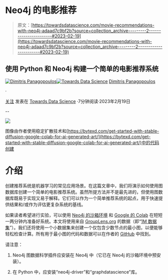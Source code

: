 # Neo4j 的电影推荐

> 原文：[https://towardsdatascience.com/movie-recommendations-with-neo4j-adaad7c9bf2b?source=collection_archive---------2-----------------------#2023-02-19](https://towardsdatascience.com/movie-recommendations-with-neo4j-adaad7c9bf2b?source=collection_archive---------2-----------------------#2023-02-19)

## 使用 Python 和 Neo4j 构建一个简单的电影推荐系统

[](https://dpanagop-53386.medium.com/?source=post_page-----adaad7c9bf2b--------------------------------)[![Dimitris Panagopoulos](../Images/437f218b1a27ed01a98270817c76729f.png)](https://dpanagop-53386.medium.com/?source=post_page-----adaad7c9bf2b--------------------------------)[](https://towardsdatascience.com/?source=post_page-----adaad7c9bf2b--------------------------------)[![Towards Data Science](../Images/a6ff2676ffcc0c7aad8aaf1d79379785.png)](https://towardsdatascience.com/?source=post_page-----adaad7c9bf2b--------------------------------) [Dimitris Panagopoulos](https://dpanagop-53386.medium.com/?source=post_page-----adaad7c9bf2b--------------------------------)

·

[关注](https://medium.com/m/signin?actionUrl=https%3A%2F%2Fmedium.com%2F_%2Fsubscribe%2Fuser%2F92599bd5527c&operation=register&redirect=https%3A%2F%2Ftowardsdatascience.com%2Fmovie-recommendations-with-neo4j-adaad7c9bf2b&user=Dimitris+Panagopoulos&userId=92599bd5527c&source=post_page-92599bd5527c----adaad7c9bf2b---------------------post_header-----------) 发表在 [Towards Data Science](https://towardsdatascience.com/?source=post_page-----adaad7c9bf2b--------------------------------) ·7分钟阅读·2023年2月19日[](https://medium.com/m/signin?actionUrl=https%3A%2F%2Fmedium.com%2F_%2Fvote%2Ftowards-data-science%2Fadaad7c9bf2b&operation=register&redirect=https%3A%2F%2Ftowardsdatascience.com%2Fmovie-recommendations-with-neo4j-adaad7c9bf2b&user=Dimitris+Panagopoulos&userId=92599bd5527c&source=-----adaad7c9bf2b---------------------clap_footer-----------)

--

[](https://medium.com/m/signin?actionUrl=https%3A%2F%2Fmedium.com%2F_%2Fbookmark%2Fp%2Fadaad7c9bf2b&operation=register&redirect=https%3A%2F%2Ftowardsdatascience.com%2Fmovie-recommendations-with-neo4j-adaad7c9bf2b&source=-----adaad7c9bf2b---------------------bookmark_footer-----------)![](../Images/924eb1da869fd77b718b1eaa3ffc9e78.png)

图像由作者使用稳定扩散技术和[https://bytexd.com/get-started-with-stable-diffusion-google-colab-for-ai-generated-art/](https://bytexd.com/get-started-with-stable-diffusion-google-colab-for-ai-generated-art/)中的代码创建

# **介绍**

创建推荐系统是机器学习的常见应用场景。在这篇文章中，我们将演示如何使用图数据库创建一个简单的电影推荐系统。虽然所提方法并不是最先进的，但使用图数据库既易于实现又易于解释。它们可以作为一个简单推荐系统的起点，用于快速提供结果和/或作为评估更复杂系统的基线。

如果读者希望进行实验，可以使用 [Neo4j 的沙箱环境](https://neo4j.com/sandbox/) 和 [Google 的 Colab](https://colab.research.google.com/) 在短短一两分钟内准备好系统。本文将使用来自 [GroupLens.org](https://grouplens.org/datasets/movielens/) 的数据（即“[1M 数据集](https://files.grouplens.org/datasets/movielens/ml-1m.zip)”）。我们还将使用一个小数据集来创建一个仅包含少数节点的最小图，以便能够轻松检查计算。所有用于最小图的代码和数据可以在作者的 [GitHub](https://github.com/dpanagop/data_analytics_examples/tree/master/neo4j_recommender) 中找到。

请注意：

1.  Neo4j 图数据科学插件应安装在 Neo4j 中（它已在 Neo4j 的沙箱环境中预安装）。

1.  在 Python 中，应安装“neo4j-driver”和“graphdatascience”库。
